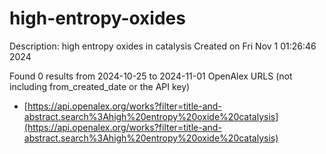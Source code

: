 # high-entropy-oxides
Description: high entropy oxides in catalysis
Created on Fri Nov  1 01:26:46 2024

Found 0 results from 2024-10-25 to 2024-11-01
OpenAlex URLS (not including from_created_date or the API key)
- [https://api.openalex.org/works?filter=title-and-abstract.search%3Ahigh%20entropy%20oxide%20catalysis](https://api.openalex.org/works?filter=title-and-abstract.search%3Ahigh%20entropy%20oxide%20catalysis)

